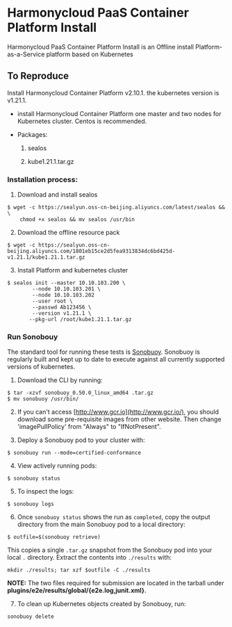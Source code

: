 # Harmonycloud PaaS Container Platform Install 

Harmonycloud PaaS Container Platform Install is an Offline install Platform-as-a-Service platform based on Kubernetes

## To Reproduce

Install Harmonycloud Container Platform v2.10.1. the kubernetes version is v1.21.1.

 * install Harmonycloud Container Platform one master and two nodes for Kubernetes cluster. Centos is recommended.

 * Packages: 

   1. sealos
   
   2. kube1.21.1.tar.gz


### Installation process:

1. Download and install sealos

```
$ wget -c https://sealyun.oss-cn-beijing.aliyuncs.com/latest/sealos && \
    chmod +x sealos && mv sealos /usr/bin
```

2. Download the offline resource pack

```
$ wget -c https://sealyun.oss-cn-beijing.aliyuncs.com/1801eb15ce2d5fea9313834dc6bd425d-v1.21.1/kube1.21.1.tar.gz

```
3. Install Platform and kubernetes cluster

```
$ sealos init --master 10.10.103.200 \
        --node 10.10.103.201 \
        --node 10.10.103.202
        --user root \
        --passwd Ab123456 \
        --version v1.21.1 \
       --pkg-url /root/kube1.21.1.tar.gz 
```
### Run Sonobouy

The standard tool for running these tests is [Sonobuoy](https://github.com/heptio/sonobuoy). Sonobuoy is regularly built and kept up to date to execute against all currently supported versions of kubernetes.

1. Download the CLI by running:

```
$ tar -xzvf sonobuoy_0.50.0_linux_amd64 .tar.gz
$ mv sonobuoy /usr/bin/
```

2. If you can't access [http://www.gcr.io](http://www.gcr.io/), you should download some pre-requisite images from other website. Then change 'imagePullPolicy' from "Always" to "IfNotPresent".

3. Deploy a Sonobuoy pod to your cluster with:

```
$ sonobuoy run --mode=certified-conformance
```

4. View actively running pods:

```
$ sonobuoy status 
```

5. To inspect the logs:

```
$ sonobuoy logs
```

6. Once `sonobuoy status` shows the run as `completed`, copy the output directory from the main Sonobuoy pod to a local directory:

```
$ outfile=$(sonobuoy retrieve)
```

This copies a single `.tar.gz` snapshot from the Sonobuoy pod into your local
`.` directory. Extract the contents into `./results` with:

```
mkdir ./results; tar xzf $outfile -C ./results
```

**NOTE:** The two files required for submission are located in the tarball under **plugins/e2e/results/global/{e2e.log,junit.xml}**. 

7. To clean up Kubernetes objects created by Sonobuoy, run:

```
sonobuoy delete
```
